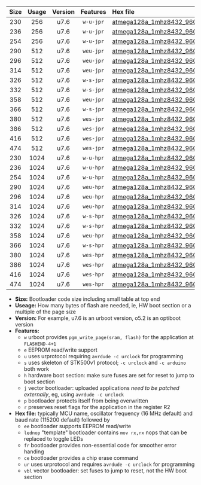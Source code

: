 |Size|Usage|Version|Features|Hex file|
|:-:|:-:|:-:|:-:|:--|
|230|256|u7.6|`w-u-jpr`|[atmega128a_1mhz8432_9600bps_ur_vbl.hex](https://raw.githubusercontent.com/stefanrueger/urboot/main//atmega128a_1mhz8432_9600bps_ur_vbl.hex)|
|236|256|u7.6|`w-u-jpr`|[atmega128a_1mhz8432_9600bps_lednop_ur_vbl.hex](https://raw.githubusercontent.com/stefanrueger/urboot/main//atmega128a_1mhz8432_9600bps_lednop_ur_vbl.hex)|
|254|256|u7.6|`w-u-jpr`|[atmega128a_1mhz8432_9600bps_lednop_fr_ur_vbl.hex](https://raw.githubusercontent.com/stefanrueger/urboot/main//atmega128a_1mhz8432_9600bps_lednop_fr_ur_vbl.hex)|
|290|512|u7.6|`weu-jpr`|[atmega128a_1mhz8432_9600bps_ee_ur_vbl.hex](https://raw.githubusercontent.com/stefanrueger/urboot/main//atmega128a_1mhz8432_9600bps_ee_ur_vbl.hex)|
|296|512|u7.6|`weu-jpr`|[atmega128a_1mhz8432_9600bps_ee_lednop_ur_vbl.hex](https://raw.githubusercontent.com/stefanrueger/urboot/main//atmega128a_1mhz8432_9600bps_ee_lednop_ur_vbl.hex)|
|314|512|u7.6|`weu-jpr`|[atmega128a_1mhz8432_9600bps_ee_lednop_fr_ur_vbl.hex](https://raw.githubusercontent.com/stefanrueger/urboot/main//atmega128a_1mhz8432_9600bps_ee_lednop_fr_ur_vbl.hex)|
|326|512|u7.6|`w-s-jpr`|[atmega128a_1mhz8432_9600bps_vbl.hex](https://raw.githubusercontent.com/stefanrueger/urboot/main//atmega128a_1mhz8432_9600bps_vbl.hex)|
|332|512|u7.6|`w-s-jpr`|[atmega128a_1mhz8432_9600bps_lednop_vbl.hex](https://raw.githubusercontent.com/stefanrueger/urboot/main//atmega128a_1mhz8432_9600bps_lednop_vbl.hex)|
|358|512|u7.6|`weu-jpr`|[atmega128a_1mhz8432_9600bps_ee_lednop_fr_ce_ur_vbl.hex](https://raw.githubusercontent.com/stefanrueger/urboot/main//atmega128a_1mhz8432_9600bps_ee_lednop_fr_ce_ur_vbl.hex)|
|366|512|u7.6|`w-s-jpr`|[atmega128a_1mhz8432_9600bps_lednop_fr_vbl.hex](https://raw.githubusercontent.com/stefanrueger/urboot/main//atmega128a_1mhz8432_9600bps_lednop_fr_vbl.hex)|
|380|512|u7.6|`wes-jpr`|[atmega128a_1mhz8432_9600bps_ee_vbl.hex](https://raw.githubusercontent.com/stefanrueger/urboot/main//atmega128a_1mhz8432_9600bps_ee_vbl.hex)|
|386|512|u7.6|`wes-jpr`|[atmega128a_1mhz8432_9600bps_ee_lednop_vbl.hex](https://raw.githubusercontent.com/stefanrueger/urboot/main//atmega128a_1mhz8432_9600bps_ee_lednop_vbl.hex)|
|416|512|u7.6|`wes-jpr`|[atmega128a_1mhz8432_9600bps_ee_lednop_fr_vbl.hex](https://raw.githubusercontent.com/stefanrueger/urboot/main//atmega128a_1mhz8432_9600bps_ee_lednop_fr_vbl.hex)|
|474|512|u7.6|`wes-jpr`|[atmega128a_1mhz8432_9600bps_ee_lednop_fr_ce_vbl.hex](https://raw.githubusercontent.com/stefanrueger/urboot/main//atmega128a_1mhz8432_9600bps_ee_lednop_fr_ce_vbl.hex)|
|230|1024|u7.6|`w-u-hpr`|[atmega128a_1mhz8432_9600bps_ur.hex](https://raw.githubusercontent.com/stefanrueger/urboot/main//atmega128a_1mhz8432_9600bps_ur.hex)|
|236|1024|u7.6|`w-u-hpr`|[atmega128a_1mhz8432_9600bps_lednop_ur.hex](https://raw.githubusercontent.com/stefanrueger/urboot/main//atmega128a_1mhz8432_9600bps_lednop_ur.hex)|
|254|1024|u7.6|`w-u-hpr`|[atmega128a_1mhz8432_9600bps_lednop_fr_ur.hex](https://raw.githubusercontent.com/stefanrueger/urboot/main//atmega128a_1mhz8432_9600bps_lednop_fr_ur.hex)|
|290|1024|u7.6|`weu-hpr`|[atmega128a_1mhz8432_9600bps_ee_ur.hex](https://raw.githubusercontent.com/stefanrueger/urboot/main//atmega128a_1mhz8432_9600bps_ee_ur.hex)|
|296|1024|u7.6|`weu-hpr`|[atmega128a_1mhz8432_9600bps_ee_lednop_ur.hex](https://raw.githubusercontent.com/stefanrueger/urboot/main//atmega128a_1mhz8432_9600bps_ee_lednop_ur.hex)|
|314|1024|u7.6|`weu-hpr`|[atmega128a_1mhz8432_9600bps_ee_lednop_fr_ur.hex](https://raw.githubusercontent.com/stefanrueger/urboot/main//atmega128a_1mhz8432_9600bps_ee_lednop_fr_ur.hex)|
|326|1024|u7.6|`w-s-hpr`|[atmega128a_1mhz8432_9600bps.hex](https://raw.githubusercontent.com/stefanrueger/urboot/main//atmega128a_1mhz8432_9600bps.hex)|
|332|1024|u7.6|`w-s-hpr`|[atmega128a_1mhz8432_9600bps_lednop.hex](https://raw.githubusercontent.com/stefanrueger/urboot/main//atmega128a_1mhz8432_9600bps_lednop.hex)|
|358|1024|u7.6|`weu-hpr`|[atmega128a_1mhz8432_9600bps_ee_lednop_fr_ce_ur.hex](https://raw.githubusercontent.com/stefanrueger/urboot/main//atmega128a_1mhz8432_9600bps_ee_lednop_fr_ce_ur.hex)|
|366|1024|u7.6|`w-s-hpr`|[atmega128a_1mhz8432_9600bps_lednop_fr.hex](https://raw.githubusercontent.com/stefanrueger/urboot/main//atmega128a_1mhz8432_9600bps_lednop_fr.hex)|
|380|1024|u7.6|`wes-hpr`|[atmega128a_1mhz8432_9600bps_ee.hex](https://raw.githubusercontent.com/stefanrueger/urboot/main//atmega128a_1mhz8432_9600bps_ee.hex)|
|386|1024|u7.6|`wes-hpr`|[atmega128a_1mhz8432_9600bps_ee_lednop.hex](https://raw.githubusercontent.com/stefanrueger/urboot/main//atmega128a_1mhz8432_9600bps_ee_lednop.hex)|
|416|1024|u7.6|`wes-hpr`|[atmega128a_1mhz8432_9600bps_ee_lednop_fr.hex](https://raw.githubusercontent.com/stefanrueger/urboot/main//atmega128a_1mhz8432_9600bps_ee_lednop_fr.hex)|
|474|1024|u7.6|`wes-hpr`|[atmega128a_1mhz8432_9600bps_ee_lednop_fr_ce.hex](https://raw.githubusercontent.com/stefanrueger/urboot/main//atmega128a_1mhz8432_9600bps_ee_lednop_fr_ce.hex)|

- **Size:** Bootloader code size including small table at top end
- **Useage:** How many bytes of flash are needed, ie, HW boot section or a multiple of the page size
- **Version:** For example, u7.6 is an urboot version, o5.2 is an optiboot version
- **Features:**
  + `w` urboot provides `pgm_write_page(sram, flash)` for the application at `FLASHEND-4+1`
  + `e` EEPROM read/write support
  + `u` uses urprotocol requiring `avrdude -c urclock` for programming
  + `s` uses skeleton of STK500v1 protocol; `-c urclock` and `-c arduino` both work
  + `h` hardware boot section: make sure fuses are set for reset to jump to boot section
  + `j` vector bootloader: uploaded applications *need to be patched externally*, eg, using `avrdude -c urclock`
  + `p` bootloader protects itself from being overwritten
  + `r` preserves reset flags for the application in the register R2
- **Hex file:** typically MCU name, oscillator frequency (16 MHz default) and baud rate (115200 default) followed by
  + `ee` bootloader supports EEPROM read/write
  + `lednop` "template" bootloader contains `mov rx,rx` nops that can be replaced to toggle LEDs
  + `fr` bootloader provides non-essential code for smoother error handing
  + `ce` bootloader provides a chip erase command
  + `ur` uses urprotocol and requires `avrdude -c urclock` for programming
  + `vbl` vector bootloader: set fuses to jump to reset, not the HW boot section
